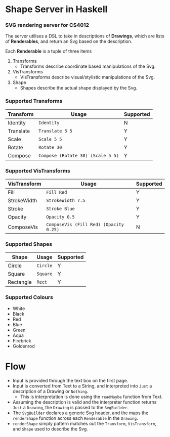 # Shape Server in Haskell

### SVG rendering server for CS4012

The server utilises a DSL to take in descriptions of **Drawings**, which are lists of **Renderables**, and return an Svg based on the description.

Each **Renderable** is a tuple of three items
1. Transforms
	* Transforms describe coordinate based manipulations of the Svg.
2. VisTransforms
	* VisTransforms describe visual/stylistic manipulations of the Svg.
3. Shape
	* Shapes describe the actual shape displayed by the Svg.

### Supported Transforms

Transform | Usage | Supported
---------|--------|-----------
Identity | `Identity` | N
Translate | `Translate 5 5` | Y
Scale | `Scale 5 5` | Y
Rotate | `Rotate 30` | Y
Compose | `Compose (Rotate 30) (Scale 5 5)` | Y

### Supported VisTransforms

VisTransform | Usage | Supported
-------------|-------|-----------
Fill | `Fill Red` | Y
StrokeWidth | `StrokeWidth 7.5` | Y
Stroke | `Stroke Blue` | Y
Opacity | `Opacity 0.5` | Y
ComposeVis | `ComposeVis (Fill Red) (Opacity 0.25)` | N

### Supported Shapes

Shape | Usage | Supported
------|-----|-----
Circle | `Circle` | Y
Square | `Square` | Y
Rectangle | `Rect` | Y

### Supported Colours
* White
* Black
* Red
* Blue
* Green
* Aqua
* Firebrick
* Goldenrod

# Flow

* Input is provided through the text box on the first page.
* Input is converted from Text to a String, and interpreted into `Just` a description of a Drawing or `Nothing`.
	* This is interpretation is done using the `readMaybe` function from Text.
* Assuming the description is valid and the interpreter function returns `Just` a `Drawing`, the `Drawing` is passed to the `SvgBuilder`.
* The `SvgBuilder` declares a generic Svg header, and the maps the `renderShape` function across each `Renderable` in the `Drawing`.
* `renderShape` simply pattern matches out the `Transform`, `VisTransform`, and `Shape` used to describe the Svg.
